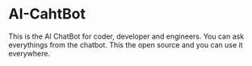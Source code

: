 # AI-CahtBot

This is the AI ChatBot for coder, developer and engineers. You can ask everythings from the chatbot. This the open source and you can use it everywhere. 
  
